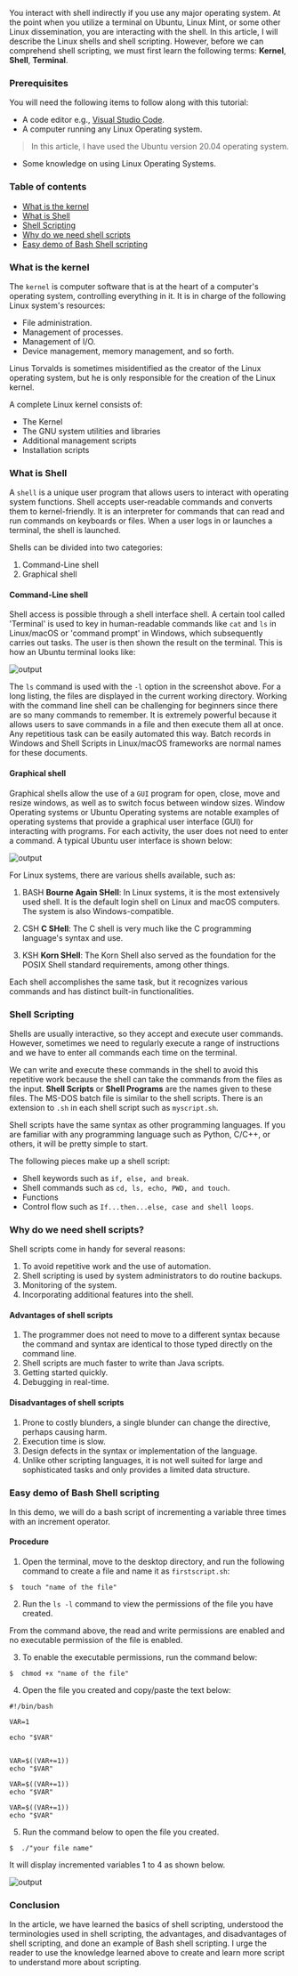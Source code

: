 You interact with shell indirectly if you use any major operating system. At the point when you utilize a terminal on Ubuntu, Linux Mint, or some other Linux dissemination, you are interacting with the shell. In this article, I will describe the Linux shells and shell scripting. However, before we can comprehend shell scripting, we must first learn the following terms: **Kernel**, **Shell**, **Terminal**.

### Prerequisites

You will need the following items to follow along with this tutorial:
- A code editor e.g., [Visual Studio Code](https://code.visualstudio.com/download).
- A computer running any Linux Operating system.
> In this article, I have used the Ubuntu version 20.04 operating system.
- Some knowledge on using Linux Operating Systems.

### Table of contents

- [What is the kernel](#what-is-the-kernel)
- [What is Shell](#what-is-shell)
- [Shell Scripting](#shell-scripting)
- [Why do we need shell scripts](#why-do-we-need-shell-scripts)
- [Easy demo of Bash Shell scripting](#easy-demo-of-bash-shell-scripting)

### What is the kernel

The `kernel` is computer software that is at the heart of a computer's operating system, controlling everything in it. It is in charge of the following Linux system's resources:

- File administration. 
- Management of processes.
- Management of I/O.
- Device management, memory management, and so forth. 

Linus Torvalds is sometimes misidentified as the creator of the Linux operating system, but he is only responsible for the creation of the Linux kernel. 

A complete Linux kernel consists of:

- The Kernel
- The GNU system utilities and libraries 
- Additional management scripts 
- Installation scripts

### What is Shell

A `shell` is a unique user program that allows users to interact with operating system functions. Shell accepts user-readable commands and converts them to kernel-friendly. It is an interpreter for commands that can read and run commands on keyboards or files. When a user logs in or launches a terminal, the shell is launched.

Shells can be divided into two categories: 
1. Command-Line shell
2. Graphical shell

#### Command-Line shell

Shell access is possible through a shell interface shell. A certain tool called 'Terminal' is used to key in human-readable commands like `cat` and `ls` in Linux/macOS or 'command prompt' in Windows, which subsequently carries out tasks. The user is then shown the result on the terminal. This is how an Ubuntu  terminal looks like:

![output](/engineering-education/Introduction-to-Linux-Shell-and-Shell-Scripting/ubuntu_terminal.png)

The `ls` command is used with the `-l` option in the screenshot above. For a long listing, the files are displayed in the current working directory. Working with the command line shell can be challenging for beginners since there are so many commands to remember. It is extremely powerful because it allows users to save commands in a file and then execute them all at once. Any repetitious task can be easily automated this way. Batch records in Windows and Shell Scripts in Linux/macOS frameworks are normal names for these documents.

#### Graphical shell

Graphical shells allow the use of a `GUI` program for open, close, move and resize windows, as well as to switch focus between window sizes. Window Operating systems or Ubuntu Operating systems are notable examples of operating systems that provide a graphical user interface (GUI) for interacting with programs. For each activity, the user does not need to enter a command. A typical Ubuntu user interface is shown below:

![output](/engineering-education/Introduction-to-Linux-Shell-and-Shell-Scripting/ubuntu_GUI.png)

For Linux systems, there are various shells available, such as: 

1. BASH **Bourne Again SHell**: In Linux systems, it is the most extensively used shell. It is the default login shell on Linux and macOS computers. The system is also Windows-compatible.

2. CSH **C SHell**: The C shell is very much like the C programming language's syntax and use.

3. KSH **Korn SHell**: The Korn Shell also served as the foundation for the POSIX Shell standard requirements, among other things. 

Each shell accomplishes the same task, but it recognizes various commands and has distinct built-in functionalities.

### Shell Scripting

Shells are usually interactive, so they accept and execute user commands. However, sometimes we need to regularly execute a range of instructions and we have to enter all commands each time on the terminal.

We can write and execute these commands in the shell to avoid this repetitive work because the shell can take the commands from the files as the input. **Shell Scripts** or **Shell Programs** are the names given to these files. The MS-DOS batch file is similar to the shell scripts. There is an extension to `.sh` in each shell script such as `myscript.sh`.

Shell scripts have the same syntax as other programming languages. If you are familiar with any programming language such as Python, C/C++, or others, it will be pretty simple to start.

The following pieces make up a shell script:

- Shell keywords such as `if, else, and break`.
- Shell commands such as `cd, ls, echo, PWD, and touch`.
- Functions
- Control flow such as `If...then...else, case and shell loops`.

### Why do we need shell scripts? 

Shell scripts come in handy for several reasons:

1. To avoid repetitive work and the use of automation.
2. Shell scripting is used by system administrators to do routine backups.
3. Monitoring of the system.
4. Incorporating additional features into the shell.

#### Advantages of shell scripts

1. The programmer does not need to move to a different syntax because the command and syntax are identical to those typed directly on the command line.
2. Shell scripts are much faster to write than Java scripts.
3. Getting started quickly.
4. Debugging in real-time.

#### Disadvantages of shell scripts

1. Prone to costly blunders, a single blunder can change the directive, perhaps causing harm. 
2. Execution time is slow. 
3. Design defects in the syntax or implementation of the language.
4. Unlike other scripting languages, it is not well suited for large and sophisticated tasks and only provides a limited data structure.

### Easy demo of Bash Shell scripting

In this demo, we will do a bash script of incrementing a variable three times with an increment operator.

#### Procedure

1. Open the terminal, move to the desktop directory, and run the following command to create a file and name it as `firstscript.sh`:

```
$  touch "name of the file"
```

2. Run the `ls -l` command to view the permissions of the file you have created.

From the command above, the read and write permissions are enabled and no executable permission of the file is enabled. 

3. To enable the executable permissions, run the command below:

```
$  chmod +x "name of the file"
```

4. Open the file you created  and copy/paste the text below:


```
#!/bin/bash

VAR=1

echo "$VAR"


VAR=$((VAR+=1))
echo "$VAR"

VAR=$((VAR+=1))
echo "$VAR"

VAR=$((VAR+=1))
echo "$VAR"
```

5. Run the command below to open the file you created.

```
$  ./"your file name"
```

 It will display incremented variables 1 to 4 as shown below.

![output](/engineering-education/Introduction-to-Linux-Shell-and-Shell-Scripting/bash_script.png)


### Conclusion

In the article, we have learned the basics of shell scripting, understood the terminologies used in shell scripting, the advantages, and disadvantages of shell scripting, and done an example of Bash shell scripting. I urge the reader to use the knowledge learned above to create and learn more script to understand more about scripting.
